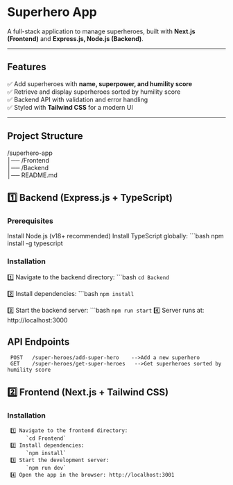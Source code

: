 # Superhero App

A full-stack application to manage superheroes, built with **Next.js (Frontend)** and **Express.js, Node.js (Backend)**.

---

## Features

✅ Add superheroes with **name, superpower, and humility score**  
✅ Retrieve and display superheroes sorted by humility score  
✅ Backend API with validation and error handling  
✅ Styled with **Tailwind CSS** for a modern UI

---

## Project Structure

/superhero-app  
│── /Frontend  
│── /Backend  
│── README.md

## 1️⃣ Backend (Express.js + TypeScript)

### Prerequisites

Install Node.js (v18+ recommended)
Install TypeScript globally:
          ```bash
          npm install -g typescript

### Installation

1️⃣ Navigate to the backend directory:
          ```bash
          `cd Backend`
          
2️⃣ Install dependencies:
          ```bash
          `npm install`
          
3️⃣ Start the backend server:
          ```bash
          `npm run start`
4️⃣ Server runs at: http://localhost:3000

## API Endpoints

     POST	/super-heroes/add-super-hero	-->Add a new superhero
     GET	/super-heroes/get-super-heroes   -->Get superheroes sorted by humility score

## 2️⃣ Frontend (Next.js + Tailwind CSS)

### Installation

     1️⃣ Navigate to the frontend directory:
          `cd Frontend`
     2️⃣ Install dependencies:
          `npm install`
     3️⃣ Start the development server:
          `npm run dev`
     4️⃣ Open the app in the browser: http://localhost:3001
